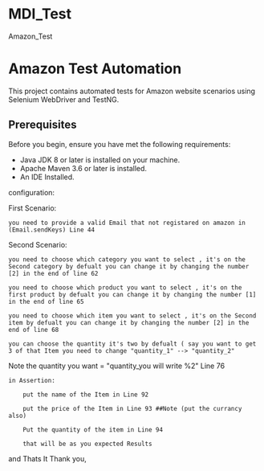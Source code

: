 # MDI_Test
Amazon_Test
# Amazon Test Automation

This project contains automated tests for Amazon website scenarios using Selenium WebDriver and TestNG. 

## Prerequisites

Before you begin, ensure you have met the following requirements:

- Java JDK 8 or later is installed on your machine.
- Apache Maven 3.6 or later is installed.
- An IDE Installed.


configuration:

First Scenario:

	you need to provide a valid Email that not registared on amazon in (Email.sendKeys) Line 44


Second Scenario:

	you need to choose which category you want to select , it's on the Second category by defualt you can change it by changing the number [2] in the end of line 62
	
	you need to choose which product you want to select , it's on the first product by defualt you can change it by changing the number [1] in the end of line 65

	you need to choose which item you want to select , it's on the Second item by defualt you can change it by changing the number [2] in the end of line 68 

	you can choose the quantity it's two by defualt ( say you want to get 3 of that Item you need to change "quantity_1" --> "quantity_2"  
 Note the quantity you want  = "quantity_you will write %2"    Line 76

	in Assertion:

		put the name of the Item in Line 92
		
		put the price of the Item in Line 93 ##Note (put the currancy also)

		Put the quantity of the item in Line 94 

		that will be as you expected Results



and Thats It 
Thank you,


	
